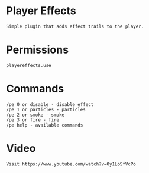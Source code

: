 # Player Effects
    Simple plugin that adds effect trails to the player.

# Permissions
    playereffects.use

# Commands
    /pe 0 or disable - disable effect
    /pe 1 or particles - particles
    /pe 2 or smoke - smoke
    /pe 3 or fire - fire
    /pe help - available commands

# Video
    Visit https://www.youtube.com/watch?v=0y1LoSfVcPo